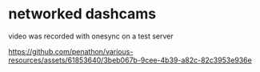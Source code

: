# networked dashcams

video was recorded with onesync on a test server

https://github.com/penathon/various-resources/assets/61853640/3beb067b-9cee-4b39-a82c-82c3953e936e

